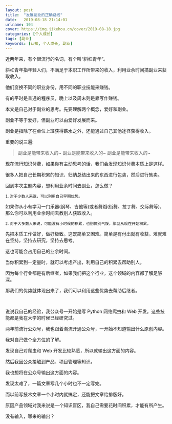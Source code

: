 ```yaml
---
layout: post
title:  "发展副业的正确路线"
date:   2019-08-18 21:14:01
urlname: 104
cover: https://img.jikehou.cn/cover/2019-08-18.jpg
categories: [个人成长]
tags: [副业]
keywords: [认知, 个人成长, 副业]
---
```

近两年来，有个很流行的名词，有个叫“斜杠青年”。

斜杠青年指年轻人们，不满足于本职工作所带来的收入，利用业余时间搞副业来获取收入。

他们变换不同的职业身份，用不同的职业技能来赚钱。

有的平时是普通的程序员，晚上以及周末则是靠写作赚钱。

本文是自己对于副业的思考。先要理解两个概念，爱好和副业。

副业不等于爱好，但副业可以由爱好发展而来。

副业是指除了在单位上班获得薪水之外，还能通过自己其他途径获得收入。

<!-- more -->
重要的说三遍:
> 副业是能带来收入的~
副业是能带来收入的~
副业是能带来收入的~

现在流行知识付费，如果你有主动思考的话，我们会发现知识付费本质上是这样。

很多人把自己长期积累的知识、归纳总结出来的东西进行包装，然后进行售卖。

回到本次主题内容，想利用业余时间去副业，怎么做？

`1.对于少数人来说，可以利用自己早期优势。 `

如果你从小有学习一门乐器(钢琴、吉他等)或者舞蹈(街舞、拉丁舞、交际舞等)，那么你可以利用业余时间去教别人获取收入。

`2.对于大多数人来说，可能没有小时候的积累，也别慌别气馁，那就从现在开始积累。`

先把本质工作做好，做好极致。这既简单又困难。简单是有付出就有收获。难就难在坚持，坚持去研究，坚持去思考。

这也可能会占用自己的业余时间。

当你积累到一定量时，就可以考虑产出，利用自己的积累去帮助别人。 

因为每个行业都是有后继者，如果我们把这个行业，这个领域的内容都了解足够深。

那我们的优势就体现出来了，我们可以利用这些优势去帮助后继者。

</br>

说说我自己的经验，我公众号一开始是写 Python 网络爬虫和 Web 开发。这些技能都是我在大学的时候已经研究过。

两年前流行公众号，我也跟着潮流开通公众号，一开始不知道输出什么原创内容。

我对自己做个全方位的了解。

发现自己对爬虫和 Web 开发比较熟悉，所以就输出这方面的内容。

然后我因公众接触到产品、项目管理等知识。

我也想将在公众号输出这方面的内容。

发现太难了，一篇文章写几个小时也不一定写完。

而以前写技术文章一个小时内就搞定，还能把文章给排版好。

原因产品领域对我来说是一个知识盲区，我自己需要花时间积累，才能有所产生。

没有输入，哪来的输出？